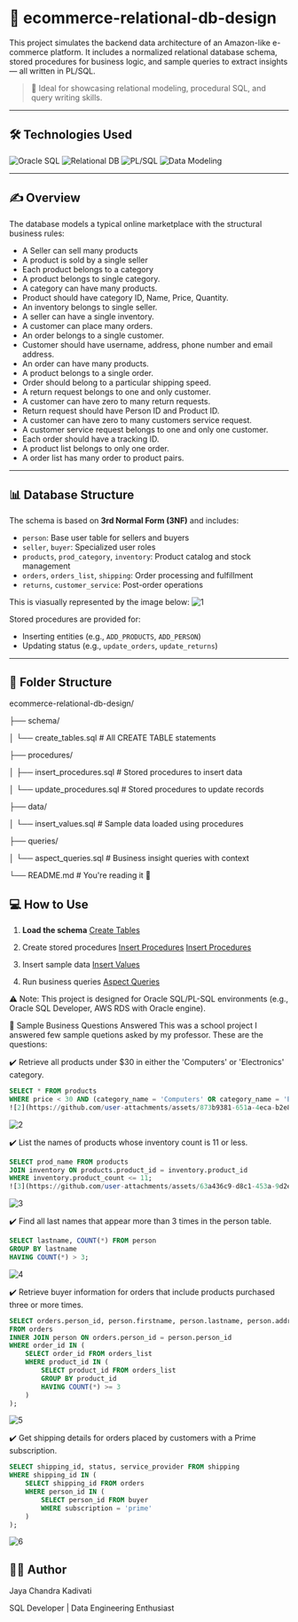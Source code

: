 # 🛒 ecommerce-relational-db-design

This project simulates the backend data architecture of an Amazon-like e-commerce platform. It includes a normalized relational database schema, stored procedures for business logic, and sample queries to extract insights — all written in  PL/SQL.

> 🎯 Ideal for showcasing relational modeling, procedural SQL, and query writing skills.

---

## 🛠️ Technologies Used

![Oracle SQL](https://img.shields.io/badge/SQL-Oracle-blue?logo=oracle)
![Relational DB](https://img.shields.io/badge/Database-3NF%20Relational%20Model-green)
![PL/SQL](https://img.shields.io/badge/PL--SQL-Stored%20Procedures-lightgrey)
![Data Modeling](https://img.shields.io/badge/ERD-Normalized%20Schema-purple)

---

## ✍️ Overview

The database models a typical online marketplace with the structural business rules:
- A Seller can sell many products
- A product is sold by a single seller
- Each product belongs to a category
- A product belongs to single category.
- A category can have many products.
- Product should have category ID, Name, Price, Quantity.
- An inventory belongs to single seller.
- A seller can have a single inventory.
- A customer can place many orders.
- An order belongs to a single customer.
- Customer should have username, address, phone number and email address.
- An order can have many products.
- A product belongs to a single order.
- Order should belong to a particular shipping speed.
- A return request belongs to one and only customer.
- A customer can have zero to many return requests.
- Return request should have Person ID and Product ID.
- A customer can have zero to many customers service request.
- A customer service request belongs to one and only one customer.
- Each order should have a tracking ID.
- A product list belongs to only one order.
- A order list has many order to product pairs.

---

## 📊 Database Structure

The schema is based on **3rd Normal Form (3NF)** and includes:

- `person`: Base user table for sellers and buyers
- `seller`, `buyer`: Specialized user roles
- `products`, `prod_category`, `inventory`: Product catalog and stock management
- `orders`, `orders_list`, `shipping`: Order processing and fulfillment
- `returns`, `customer_service`: Post-order operations

This is viasually represented by the image below:
![1](https://github.com/user-attachments/assets/59e95a9d-7878-469d-97bd-08612dbd6d6d)

Stored procedures are provided for:
- Inserting entities (e.g., `ADD_PRODUCTS`, `ADD_PERSON`)
- Updating status (e.g., `update_orders`, `update_returns`)

---


## 📁 Folder Structure

ecommerce-relational-db-design/

├── schema/

│ └── create_tables.sql # All CREATE TABLE statements

├── procedures/

│ ├── insert_procedures.sql # Stored procedures to insert data

│ └── update_procedures.sql # Stored procedures to update records

├── data/

│ └── insert_values.sql # Sample data loaded using procedures

├── queries/

│ └── aspect_queries.sql # Business insight queries with context

└── README.md # You're reading it 🙂


## 💻 How to Use

1. **Load the schema**
   [Create Tables](schema/create_tables.sql)
   
3. Create stored procedures
   [Insert Procedures](procedures/insert_procedures.sql)
   [Insert Procedures](procedures/update_procedures.sql)
   
5. Insert sample data
   [Insert Values](data/insert_values.sql)
   
7. Run business queries
   [Aspect Queries](queries/aspect_queries.sql)
   
⚠️ Note: This project is designed for Oracle SQL/PL-SQL environments (e.g., Oracle SQL Developer, AWS RDS with Oracle engine).

📌 Sample Business Questions Answered
   This was a school project I answered few sample quetions asked by my professor. These are the questions:

✔️ Retrieve all products under $30 in either the 'Computers' or 'Electronics' category.
  ```sql
SELECT * FROM products
WHERE price < 30 AND (category_name = 'Computers' OR category_name = 'Electronics');
![2](https://github.com/user-attachments/assets/873b9381-651a-4eca-b2e8-d1a389277f76)
```
![2](https://github.com/user-attachments/assets/3ff6c318-fc54-4e82-80cf-287bffba9666)

✔️ List the names of products whose inventory count is 11 or less.
```sql
SELECT prod_name FROM products
JOIN inventory ON products.product_id = inventory.product_id
WHERE inventory.product_count <= 11;
![3](https://github.com/user-attachments/assets/63a436c9-d8c1-453a-9d2e-e1b4e0ee3133)
```
![3](https://github.com/user-attachments/assets/f710cf01-8a23-43fb-b4b2-f25d10def5e7)

✔️ Find all last names that appear more than 3 times in the person table.
```sql
SELECT lastname, COUNT(*) FROM person
GROUP BY lastname
HAVING COUNT(*) > 3;
```
![4](https://github.com/user-attachments/assets/45b46d2a-3af0-4b74-a073-b3dc46f5905d)

✔️ Retrieve buyer information for orders that include products purchased three or more times.
```sql
SELECT orders.person_id, person.firstname, person.lastname, person.address
FROM orders
INNER JOIN person ON orders.person_id = person.person_id
WHERE order_id IN (
    SELECT order_id FROM orders_list
    WHERE product_id IN (
        SELECT product_id FROM orders_list
        GROUP BY product_id
        HAVING COUNT(*) >= 3
    )
);
```
![5](https://github.com/user-attachments/assets/bacb31d6-01ae-434a-8b3e-d19cbd99e1aa)


✔️ Get shipping details for orders placed by customers with a Prime subscription.
```sql
SELECT shipping_id, status, service_provider FROM shipping
WHERE shipping_id IN (
    SELECT shipping_id FROM orders
    WHERE person_id IN (
        SELECT person_id FROM buyer
        WHERE subscription = 'prime'
    )
);
```
![6](https://github.com/user-attachments/assets/4b07c0cf-c46b-4295-9f4d-c7c07fcb4ac2)


## 👨‍💻 Author

Jaya Chandra Kadivati

SQL Developer | Data Engineering Enthusiast
